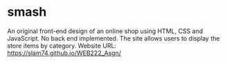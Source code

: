 # smash
An original front-end design of an online shop using HTML, CSS and JavaScript. No back end implemented. The site allows users to display the store items by category.
Website URL: https://slam74.github.io/WEB222_Asgn/
